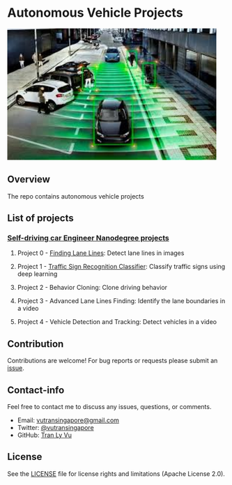 # **Autonomous Vehicle Projects**

<img src="img/self-driving-car.jpg" width="480" alt="Combined Image" />

Overview
---
The repo contains autonomous vehicle projects

List of projects
---

### [Self-driving car Engineer Nanodegree projects](https://www.udacity.com/course/self-driving-car-engineer-nanodegree--nd013) 

1. Project 0 - [Finding Lane Lines](http://nbviewer.jupyter.org/gist/tranlyvu/df59fa9ea4a18f373947ca5c04bec801): Detect lane lines in images 

2. Project 1 - [Traffic Sign Recognition Classifier](http://nbviewer.jupyter.org/gist/tranlyvu/83ae4a2ef68908f33b3c4f3d11b1e374): Classify traffic signs using deep learning

3. Project 2 - Behavior Cloning: Clone driving behavior

4. Project 3 - Advanced Lane Lines Finding: Identify the lane boundaries in a video

5. Project 4 - Vehicle Detection and Tracking: Detect vehicles in a video

Contribution
---
Contributions are welcome! For bug reports or requests please submit an [issue](https://github.com/tranlyvu/autonomous-vehicle-projects/issues).

Contact-info
---
Feel free to contact me to discuss any issues, questions, or comments.
*  Email: vutransingapore@gmail.com
*  Twitter: [@vutransingapore](https://twitter.com/vutransingapore)
*  GitHub: [Tran Ly Vu](https://github.com/tranlyvu)

License
---
See the [LICENSE](https://github.com/tranlyvu/autonomous-vehicle-projects/blob/master/LICENSE) file for license rights and limitations (Apache License 2.0).